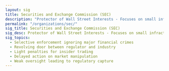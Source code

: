 ```yaml
---
layout: sig
title: Securities and Exchange Commission (SEC)
description: "Protector of Wall Street Interests - Focuses on small infractions while ignoring systemic fraud through selective enforcement and revolving door employment."
permalink: "/organizations/sec/"
sig_title: Securities and Exchange Commission (SEC)
sig_desc: Protector of Wall Street Interests - Focuses on small infractions while ignoring systemic fraud through selective enforcement and revolving door employment.
sig_topics:
  - Selective enforcement ignoring major financial crimes
  - Revolving door between regulator and industry
  - Light penalties for insider trading
  - Delayed action on market manipulation
  - Weak oversight leading to regulatory capture
---
```


